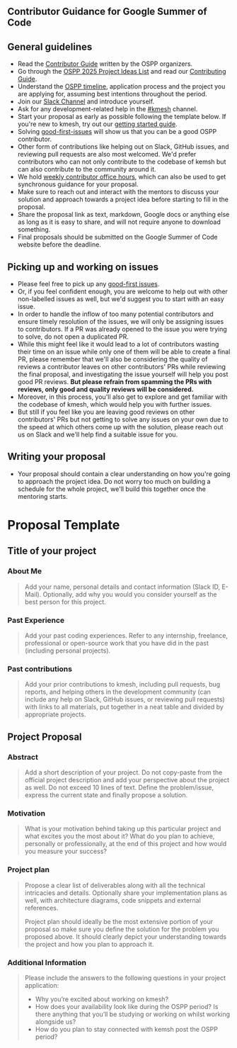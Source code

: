 ## Contributor Guidance for Google Summer of Code

## General guidelines

* Read the [Contributor Guide](https://blog-en.summer-ospp.ac.cn/archives/student-guide) written by the OSPP organizers.
* Go through the [OSPP 2025 Project Ideas List](./2025/project_ideas.md) and read our [Contributing Guide](https://github.com/kmesh-net/kmesh/blob/main/CONTRIBUTING.md).
* Understand the [OSPP timeline](https://blog-en.summer-ospp.ac.cn/archives/timeline), application process and the project you are applying for, assuming best intentions throughout the period.
* Join our [Slack Channel](https://cloud-native.slack.com/archives/C06BU2GB8NL) and introduce yourself. 
* Ask for any development-related help in the [#kmesh](https://cloud-native.slack.com/archives/C06BU2GB8NL) channel.
* Start your proposal as early as possible following the template below. If you're new to kmesh, try out our [getting started guide](https://kmesh.net/en/docs/setup/quick-start/).
* Solving [good-first-issues](https://github.com/kmesh-net/kmesh/issues?q=is%3Aissue%20state%3Aopen%20label%3A%22good%20first%20issue%22) will show us that you can be a good OSPP contributor. 
* Other form of contributions like helping out on Slack, GitHub issues, and reviewing pull requests are also most welcomed. We'd prefer contributors who can not only contribute to the codebase of kemsh but can also contribute to the community around it.
* We hold [weekly contributor office hours](https://zoom-lfx.platform.linuxfoundation.org/meeting/99299011908?password=f4c31ddd-11ed-42ae-a617-3e0842c39c58), which can also be used to get synchronous guidance for your proposal. 
* Make sure to reach out and interact with the mentors to discuss your solution and approach towards a project idea before starting to fill in the proposal.
* Share the proposal link as text, markdown, Google docs or anything else as long as it is easy to share, and will not require anyone to download something.
* Final proposals should be submitted on the Google Summer of Code website before the deadline.

## Picking up and working on issues

* Please feel free to pick up any [good-first issues](https://github.com/kmesh-net/kmesh/issues?q=is%3Aissue%20state%3Aopen%20label%3A%22good%20first%20issue%22).
* Or, if you feel confident enough, you are welcome to help out with other non-labelled issues as well, but we'd suggest you to start with an easy issue.
* In order to handle the inflow of too many potential contributors and ensure timely resolution of the issues, we will only be assigning issues to contributors. If a PR was already opened to the issue you were trying to solve, do not open a duplicated PR.
* While this might feel like it would lead to a lot of contributors wasting their time on an issue while only one of them will be able to create a final PR, please remember that we'll also be considering the quality of reviews a contributor leaves on other contributors' PRs while reviewing the final proposal, and investigating the issue yourself will help you post good PR reviews. __But please refrain from spamming the PRs with reviews, only good and quality reviews will be considered.__
* Moreover, in this process, you'll also get to explore and get familiar with the codebase of kmesh, which would help you with further issues.
* But still if you feel like you are leaving good reviews on other contributors' PRs but not getting to solve any issues on your own due to the speed at which others come up with the solution, please reach out us on Slack and we'll help find a suitable issue for you.

## Writing your proposal

* Your proposal should contain a clear understanding on how you're going to approach the project idea. Do not worry too much on building a schedule for the whole project, we'll build this together once the mentoring starts.

# Proposal Template

## Title of your project

### About Me

> Add your name, personal details and contact information (Slack ID, E-Mail). Optionally, add why you would you consider yourself as the best person for this project.

### Past Experience

> Add your past coding experiences. Refer to any internship, freelance, professional or open-source work that you have did in the past (including personal projects).

### Past contributions

> Add your prior contributions to kmesh, including pull requests, bug reports, and helping others in the development community (can include any help on Slack, GitHub issues, or reviewing pull requests) with links to all materials, put together in a neat table and divided by appropriate projects.

## Project Proposal

### Abstract

> Add a short description of your project. Do not copy-paste from the official project description and add your perspective about the project as well. Do not exceed 10 lines of text. Define the problem/issue, express the current state and finally propose a solution.

### Motivation

> What is your motivation behind taking up this particular project and what excites you the most about it? What do you plan to achieve, personally or professionally, at the end of this project and how would you measure your success?

### Project plan

> Propose a clear list of deliverables along with all the technical intricacies and details. Optionally share your implementation plans as well, with architecture diagrams, code snippets and external references.
>
> Project plan should ideally be the most extensive portion of your proposal so make sure you define the solution for the problem you proposed above. It should clearly depict your understanding towards the project and how you plan to approach it.

### Additional Information

>Please include the answers to the following questions in your project application:
>
>* Why you’re excited about working on kmesh?
>* How does your availability look like during the OSPP period? Is there anything that you’ll be studying or working on whilst working alongside us?
>* How do you plan to stay connected with kemsh post the OSPP period?